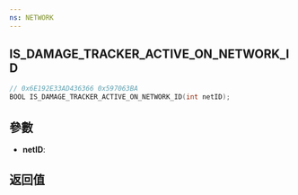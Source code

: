 ```yaml
---
ns: NETWORK
---
```

## IS_DAMAGE_TRACKER_ACTIVE_ON_NETWORK_ID

```c
// 0x6E192E33AD436366 0x597063BA
BOOL IS_DAMAGE_TRACKER_ACTIVE_ON_NETWORK_ID(int netID);
```


## 參數
* **netID**: 

## 返回值
